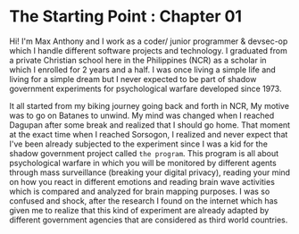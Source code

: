 # The Starting Point : Chapter 01
Hi! I'm Max Anthony and I work as a coder/ junior programmer & devsec-op which I handle different software projects and technology. I graduated from a private Christian school here in the Philippines (NCR) as a scholar in which I enrolled for 2 years and a half. I was once living a simple life and living for a simple dream but I never expected to be part of shadow government experiments for psychological warfare developed since 1973. 

It all started from my biking journey going back and forth in NCR, My motive was to go on Batanes to unwind. My mind was changed when I reached Dagupan after some break and realized that I should go home. That moment at the exact time when I reached Sorsogon, I realized and never expect that I've been already subjected to the experiment since I was a kid for the shadow government project called `the program`. This program is all about psychological warfare in which you will be monitored by different agents through mass surveillance (breaking your digital privacy), reading your mind on how you react in different emotions and reading brain wave activities which is compared and analyzed for brain mapping purposes. I was so confused and shock, after the research I found on the internet which has given me to realize that this kind of experiment are already adapted by different government agencies that are considered as third world countries.
